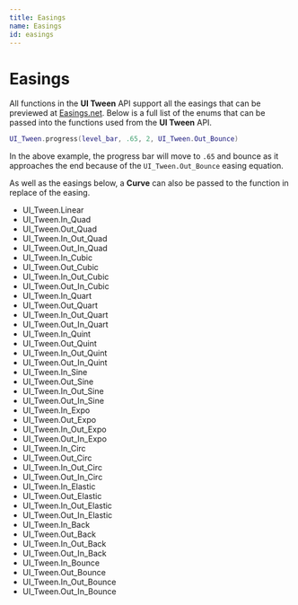 ```yaml
---
title: Easings
name: Easings
id: easings
---
```


# Easings

All functions in the **UI Tween** API support all the easings that can be previewed at [Easings.net](https://easings.net/). Below is a full list of the enums that can be passed into the functions used from the **UI Tween** API.

```lua
UI_Tween.progress(level_bar, .65, 2, UI_Tween.Out_Bounce)
```

In the above example, the progress bar will move to `.65` and bounce as it approaches the end because of the `UI_Tween.Out_Bounce` easing equation.

As well as the easings below, a **Curve** can also be passed to the function in replace of the easing.

- UI_Tween.Linear
- UI_Tween.In_Quad
- UI_Tween.Out_Quad
- UI_Tween.In_Out_Quad
- UI_Tween.Out_In_Quad
- UI_Tween.In_Cubic
- UI_Tween.Out_Cubic
- UI_Tween.In_Out_Cubic
- UI_Tween.Out_In_Cubic
- UI_Tween.In_Quart
- UI_Tween.Out_Quart
- UI_Tween.In_Out_Quart
- UI_Tween.Out_In_Quart
- UI_Tween.In_Quint
- UI_Tween.Out_Quint
- UI_Tween.In_Out_Quint
- UI_Tween.Out_In_Quint
- UI_Tween.In_Sine
- UI_Tween.Out_Sine
- UI_Tween.In_Out_Sine
- UI_Tween.Out_In_Sine
- UI_Tween.In_Expo
- UI_Tween.Out_Expo
- UI_Tween.In_Out_Expo
- UI_Tween.Out_In_Expo
- UI_Tween.In_Circ
- UI_Tween.Out_Circ
- UI_Tween.In_Out_Circ
- UI_Tween.Out_In_Circ
- UI_Tween.In_Elastic
- UI_Tween.Out_Elastic
- UI_Tween.In_Out_Elastic
- UI_Tween.Out_In_Elastic
- UI_Tween.In_Back
- UI_Tween.Out_Back
- UI_Tween.In_Out_Back
- UI_Tween.Out_In_Back
- UI_Tween.In_Bounce
- UI_Tween.Out_Bounce
- UI_Tween.In_Out_Bounce
- UI_Tween.Out_In_Bounce
